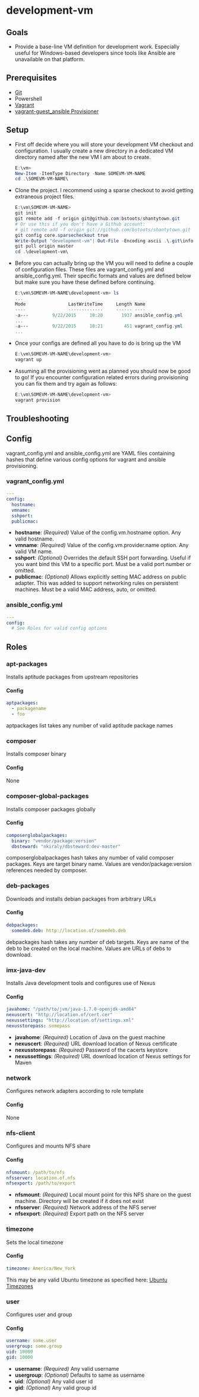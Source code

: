 # development-vm

## Goals
* Provide a base-line VM definition for development work.  Especially useful for 
  Windows-based developers since tools like Ansible are unavailable on that platform.

## Prerequisites 
* [Git](https://git-scm.com/)
* Powershell
* [Vagrant](https://www.vagrantup.com)
* [vagrant-guest_ansible Provisioner](https://github.com/vovimayhem/vagrant-guest_ansible)

## Setup
* First off decide where you will store your development VM checkout and configuration. 
  I usually create a new directory in a dedicated VM directory named after the new VM
  I am about to create.
  ```powershell
  E:\vm> 
  New-Item -ItemType Directory -Name SOMEVM-VM-NAME
  cd .\SOMEVM-VM-NAME\
  ```

* Clone the project.  I recommend using a sparse checkout to avoid getting 
  extraneous project files.
  ```powershell
  E:\vm\SOMEVM-VM-NAME>
  git init
  git remote add -f origin git@github.com:bstoots/shantytown.git
  # Or use this if you don't have a Github account:
  # git remote add -f origin git://github.com/bstoots/shantytown.git
  git config core.sparsecheckout true
  Write-Output "development-vm"| Out-File -Encoding ascii .\.git\info\sparse-checkout
  git pull origin master
  cd .\development-vm\
  ```

* Before you can actually bring up the VM you will need to define a couple of configuration
  files.  These files are vagrant_config.yml and ansible_config.yml.  Their specific
  formats and values are defined below but make sure you have these defined before continuing.
  ```powershell
  E:\vm\SOMEVM-VM-NAME\development-vm> ls
  ...
  Mode                LastWriteTime     Length Name
  ----                -------------     ------ ----
  -a---         9/22/2015     10:20       1937 ansible_config.yml
  ...
  -a---         9/22/2015     10:21        451 vagrant_config.yml
  ...
  ```

* Once your configs are defined all you have to do is bring up the VM
  ```powershell
  E:\vm\SOMEVM-VM-NAME\development-vm>
  vagrant up
  ```

* Assuming all the provisioning went as planned you should now be good to go!  If 
  you encounter configuration related errors during provisioning you can fix them and 
  try again as follows:
  ```powershell
  E:\vm\SOMEVM-VM-NAME\development-vm>
  vagrant provision
  ```

## Troubleshooting

## Config
vagrant_config.yml and ansible_config.yml are YAML files containing hashes that define
various config options for vagrant and ansible provisioning.

### vagrant_config.yml
```yaml
---
config:
  hostname: 
  vmname: 
  sshport: 
  publicmac: 
```

* **hostname**: _(Required)_ Value of the config.vm.hostname option.  Any valid hostname.
* **vmname**: _(Required)_ Value of the config.vm.provider.name option.  Any valid VM name.
* **sshport**: _(Optional)_ Overrides the default SSH port forwarding.  Useful if you want
  bind this VM to a specific port.  Must be a valid port number or omitted.
* **publicmac**: _(Optional)_ Allows explicitly setting MAC address on public adapter.
  This was added to support networking rules on persistent machines.  Must be a valid MAC
  address, auto, or omitted.

### ansible_config.yml
```yaml
---
config:
  # See Roles for valid config options
```

## Roles

### apt-packages
Installs aptitude packages from upstream repositories
#### Config
```yaml
aptpackages:
  - packagename
  - foo
```
aptpackages list takes any number of valid aptitude package names

### composer
Installs composer binary
#### Config
None

### composer-global-packages
Installs composer packages globally
#### Config
```yaml
composerglobalpackages:
  binary: "vendor/package:version"
  dbsteward: "nkiraly/dbsteward:dev-master"
```
composerglobalpackages hash takes any number of valid composer packages.  Keys are
target binary name.  Values are vendor/package:version references needed by composer.

### deb-packages
Downloads and installs debian packages from arbitrary URLs
#### Config
```yaml
debpackages:
  somedeb.deb: http://location.of/somedeb.deb
```
debpackages hash takes any number of deb targets.  Keys are name of the deb to be 
created on the local machine.  Values are URLs of debs to download.

### imx-java-dev
Installs Java development tools and configures use of Nexus
#### Config
```yaml
javahome: "/path/to/jvm/java-1.7.0-openjdk-amd64"
nexuscert: "http://location.of/cert.cer"
nexussettings: "http://location.of/settings.xml"
nexusstorepass: somepass
```

* **javahome**: _(Required)_ Location of Java on the guest machine
* **nexuscert**: _(Required)_ URL download location of Nexus certificate
* **nexusstorepass**: _(Required)_ Password of the cacerts keystore
* **nexussettings**: _(Required)_ URL download location of Nexus settings for Maven

### network
Configures network adapters according to role template
#### Config
None

### nfs-client
Configures and mounts NFS share
#### Config
```yaml
nfsmount: /path/to/nfs
nfsserver: location.of.nfs
nfsexport: /path/to/export
```

* **nfsmount**: _(Required)_ Local mount point for this NFS share on the guest machine. 
  Directory will be created if it does not exist
* **nfsserver**: _(Required)_ Network address of the NFS server
* **nfsexport**: _(Required)_ Export path on the NFS server

### timezone
Sets the local timezone
#### Config
```yaml
timezone: America/New_York
```

This may be any valid Ubuntu timezone as specified here: [Ubuntu Timezones](http%3A%2F%2Fmanpages.ubuntu.com%2Fmanpages%2Fsaucy%2Fman3%2FDateTime%3A%3ATimeZone%3A%3ACatalog.3pm.html)

### user
Configures user and group
#### Config
```yaml
username: some.user
usergroup: some.group
uid: 10000
gid: 10000
```

* **username**: _(Required)_ Any valid username
* **usergroup**: _(Optional)_ Defaults to same as username
* **uid**: _(Optional)_ Any valid user id
* **gid**: _(Optional)_ Any valid group id

